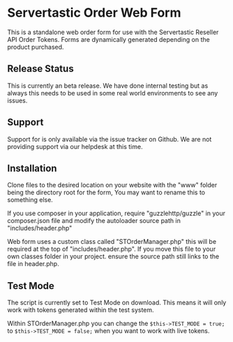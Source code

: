 # Servertastic Order Web Form
This is a standalone web order form for use with the Servertastic Reseller API Order Tokens. Forms are dynamically generated depending on the product purchased.

## Release Status

This is currently an beta release. We have done internal testing but as always this needs to be used in some real world environments to see any issues.

## Support

Support for is only available via the issue tracker on Github. We are not providing support via our helpdesk at this time.

## Installation

Clone files to the desired location on your website with the "www" folder being the directory root for the form, You may want to rename this to something else.

If you use composer in your application, require "guzzlehttp/guzzle" in your composer.json file and modify the autoloader source path in "includes/header.php"

Web form uses a custom class called "STOrderManager.php" this will be required at the top of "includes/header.php". If you move this file to your own classes folder in your project. ensure the source path still links to the file in header.php.

## Test Mode

The script is currently set to Test Mode on download. This means it will only work with tokens generated within the test system.

Within STOrderManager.php you can change the `$this->TEST_MODE = true;` to `$this->TEST_MODE = false;` when you want to work with live tokens.